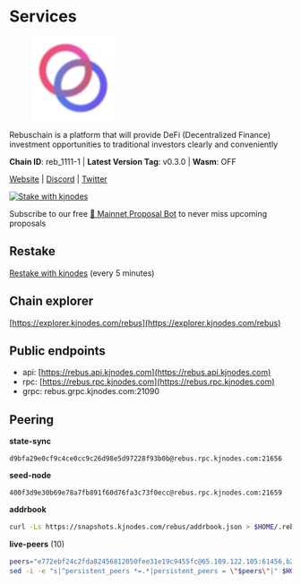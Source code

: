 # Services

<figure><img src="https://raw.githubusercontent.com/kj89/cosmos-images/main/logos/rebus.png" width="150" alt=""><figcaption></figcaption></figure>

Rebuschain is a platform that will provide DeFi (Decentralized Finance)  investment opportunities to traditional investors clearly and conveniently

**Chain ID**: reb_1111-1 | **Latest Version Tag**: v0.3.0 | **Wasm**: OFF

[Website](https://www.rebuschain.com) | [Discord](https://discord.gg/rebuschain) | [Twitter](https://twitter.com/RebusChain)

[![Stake with kjnodes](https://i.ibb.co/cr44Q8j/button-stake-with-kjnodes.png)](https://restake.app/rebus/rebusvaloper1vndzy8y55ylgpmmsc34uy8rm6kqlml6ffs9lrv)

Subscribe to our free [🤖 Mainnet Proposal Bot](https://t.me/kjnodes_proposal_bot) to never miss upcoming proposals

## Restake

[Restake with kjnodes](https://restake.app/rebus/rebusvaloper1vndzy8y55ylgpmmsc34uy8rm6kqlml6ffs9lrv) (every 5 minutes)
## Chain explorer
[https://explorer.kjnodes.com/rebus](https://explorer.kjnodes.com/rebus)

## Public endpoints

* api: [https://rebus.api.kjnodes.com](https://rebus.api.kjnodes.com)
* rpc: [https://rebus.rpc.kjnodes.com](https://rebus.rpc.kjnodes.com)
* grpc: rebus.grpc.kjnodes.com:21090

## Peering

**state-sync**

```text
d9bfa29e0cf9c4ce0cc9c26d98e5d97228f93b0b@rebus.rpc.kjnodes.com:21656
```

**seed-node**

```text
400f3d9e30b69e78a7fb891f60d76fa3c73f0ecc@rebus.rpc.kjnodes.com:21659
```

**addrbook**
```bash
curl -Ls https://snapshots.kjnodes.com/rebus/addrbook.json > $HOME/.rebusd/config/addrbook.json
```

**live-peers** (10)
```bash
peers="e772ebf24c2fda82456812050fee31e19c9455fc@65.109.122.105:61456,b212d5740b2e11e54f56b072dc13b6134650cfb5@169.155.168.16:26656,2f6b34ad97c4827dace87436f0299cf89fe0c056@136.243.95.80:46656,c126eed9cfede7802d78f570fec8175835309a73@141.95.127.146:26656,d9bfa29e0cf9c4ce0cc9c26d98e5d97228f93b0b@65.109.88.38:21656,fa292bfad37826c9da43894b349b1480dff516b5@65.108.99.254:31656,34e3178b6e0f25451fd690c15fc199d5a9bdfb9b@15.204.197.11:26656,ce38728ac38ebbb4a72d496d42f8e9030af441d7@162.19.137.25:26656,d3a8fdbe6776fc71998fa893abcd634461b52b19@65.109.92.241:40106,e6f1684ed8ed5c586b188bf7088026da4ffdaff6@134.65.193.78:26656"
sed -i -e "s|^persistent_peers *=.*|persistent_peers = \"$peers\"|" $HOME/.rebusd/config/config.toml
```

